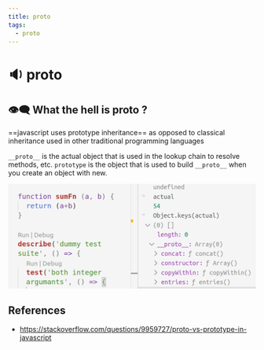 ```yaml
---
title: proto
tags:
  - proto
---
```


# :sound: **proto**

<TagLinks />

## :eye_speech_bubble: What the hell is **proto** ?

==javascript uses prototype inheritance== as opposed to classical inheritance used in other
traditional programming languages

`__proto__` is the actual object that is used in the lookup chain to resolve methods, etc.
`prototype` is the object that is used to build `__proto__` when you create an object with new.

![javascript __proto__](../../assets/tests/js__proto__.png)

## References

- https://stackoverflow.com/questions/9959727/proto-vs-prototype-in-javascript

<Footer />
